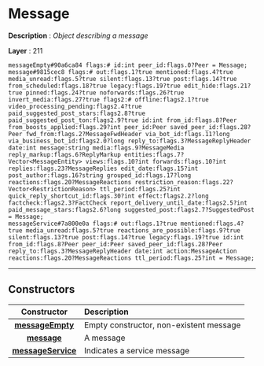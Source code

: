 # Message

**Description** : *Object describing a message*

**Layer** : 211

```tl
messageEmpty#90a6ca84 flags:# id:int peer_id:flags.0?Peer = Message;
message#9815cec8 flags:# out:flags.1?true mentioned:flags.4?true media_unread:flags.5?true silent:flags.13?true post:flags.14?true from_scheduled:flags.18?true legacy:flags.19?true edit_hide:flags.21?true pinned:flags.24?true noforwards:flags.26?true invert_media:flags.27?true flags2:# offline:flags2.1?true video_processing_pending:flags2.4?true paid_suggested_post_stars:flags2.8?true paid_suggested_post_ton:flags2.9?true id:int from_id:flags.8?Peer from_boosts_applied:flags.29?int peer_id:Peer saved_peer_id:flags.28?Peer fwd_from:flags.2?MessageFwdHeader via_bot_id:flags.11?long via_business_bot_id:flags2.0?long reply_to:flags.3?MessageReplyHeader date:int message:string media:flags.9?MessageMedia reply_markup:flags.6?ReplyMarkup entities:flags.7?Vector<MessageEntity> views:flags.10?int forwards:flags.10?int replies:flags.23?MessageReplies edit_date:flags.15?int post_author:flags.16?string grouped_id:flags.17?long reactions:flags.20?MessageReactions restriction_reason:flags.22?Vector<RestrictionReason> ttl_period:flags.25?int quick_reply_shortcut_id:flags.30?int effect:flags2.2?long factcheck:flags2.3?FactCheck report_delivery_until_date:flags2.5?int paid_message_stars:flags2.6?long suggested_post:flags2.7?SuggestedPost = Message;
messageService#7a800e0a flags:# out:flags.1?true mentioned:flags.4?true media_unread:flags.5?true reactions_are_possible:flags.9?true silent:flags.13?true post:flags.14?true legacy:flags.19?true id:int from_id:flags.8?Peer peer_id:Peer saved_peer_id:flags.28?Peer reply_to:flags.3?MessageReplyHeader date:int action:MessageAction reactions:flags.20?MessageReactions ttl_period:flags.25?int = Message;
```

---

## Constructors

| Constructor | Description |
| :---: | :--- |
| [**messageEmpty**](constructor/messageEmpty) | Empty constructor, non-existent message |
| [**message**](constructor/message) | A message |
| [**messageService**](constructor/messageService) | Indicates a service message |
